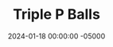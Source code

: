 ---
layout: post
title:  "Triple P Balls"
date:   2024-01-18 00:00:00 -05000
categories: 
- Recipes
- Archive
permalink: /recipes/triple-p
image: /assets/Food/Meme/3P/3p.jpg
ing: 3p-ing
facts: 3p-facts
section1: 
start2: 
section2: 
start3: 
section3: 
start4: 
section4: 
start5: 
section5: 
Prep: 5
Rest: 
Cook: 
Source1: 
Source2: 
whisk: https://s.samsungfood.com/4fWAC
tags: 
- peanut
- peanut butter
- pb2
- peanut flour
- chopped nuts
- nut flour
- chopped peanuts
- no bake
- gluten free
- PPP
- 3
Description: Leave your peanut allergies at the door, because they're not allowed here. I was bored, and wanted to see if I could create something with only peanuts and peanut-like ingredients. Bonus points if you also have peanut oil on hand I guess then. These can serve as little fat and protein balls for a snack, or crumbled into yogurt.
Instructions: 
- Combine peanut butter and pb2 together in a medium bowl. Using a chopper, chop your nuts, and fold into the dough<br><br>

- Roll the dough into balls, and store in the fridge
---